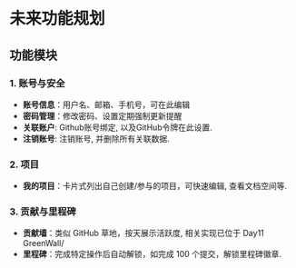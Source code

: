 
# 未来功能规划

## 功能模块

### 1. 账号与安全

- **账号信息**：用户名、邮箱、手机号，可在此编辑
- **密码管理**：修改密码、设置定期强制更新提醒
- **关联账户**: Github账号绑定, 以及GitHub令牌在此设置.
- **注销账号**: 注销账号, 并删除所有关联数据.

### 2. 项目

- **我的项目**：卡片式列出自己创建/参与的项目，可快速编辑, 查看文档空间等.

### 3. 贡献与里程碑

- **贡献墙**：类似 GitHub 草地，按天展示活跃度, 相关实现已位于 Day11 GreenWall/
- **里程碑**：完成特定操作后自动解锁，如完成 100 个提交，解锁里程碑徽章.
